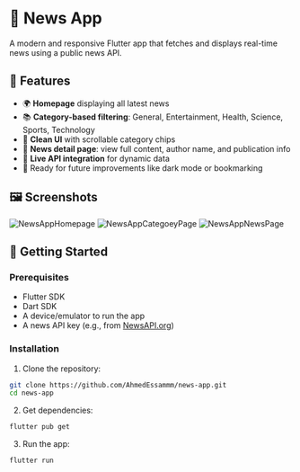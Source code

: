 # 📰 News App

A modern and responsive Flutter app that fetches and displays real-time news using a public news API.

## 📱 Features

- 🌍 **Homepage** displaying all latest news
- 📚 **Category-based filtering**: General, Entertainment, Health, Science, Sports, Technology
- 📱 **Clean UI** with scrollable category chips
- 📰 **News detail page**: view full content, author name, and publication info
- 🔄 **Live API integration** for dynamic data
- 🌙 Ready for future improvements like dark mode or bookmarking

## 🖼️ Screenshots

![NewsAppHomepage](https://github.com/user-attachments/assets/c3e10927-32f6-497d-b287-be21eebbab27)
![NewsAppCategoeyPage](https://github.com/user-attachments/assets/479a629f-69e5-48fa-b79a-f115bdb0aa5a)
![NewsAppNewsPage](https://github.com/user-attachments/assets/52f71398-d33e-433c-b953-a4f7d95c2bdc)

## 🚀 Getting Started

### Prerequisites
- Flutter SDK
- Dart SDK
- A device/emulator to run the app
- A news API key (e.g., from [NewsAPI.org](https://newsapi.org/))

### Installation

1. Clone the repository:
```bash
git clone https://github.com/AhmedEssammm/news-app.git
cd news-app
```

2. Get dependencies:
```bash
flutter pub get
```

3. Run the app:
```bash
flutter run
```
